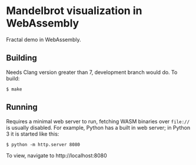 Mandelbrot visualization in WebAssembly
=======================================

Fractal demo in WebAssembly.


## Building

Needs Clang version greater than 7, development branch would do. To build:

```
$ make
```

## Running

Requires a minimal web server to run, fetching WASM binaries over `file://` is usually disabled. For example, Python has a built in web server; in Python 3 it is started like this:

```
$ python -m http.server 8080
```

To view, navigate to http://localhost:8080
